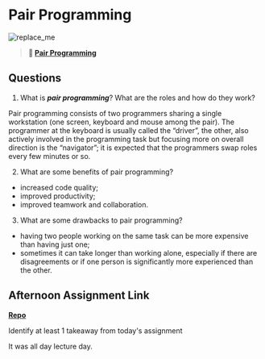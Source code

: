 # Pair Programming

![replace_me](https://codeworks.blob.core.windows.net/public/assets/img/illustrations/placeholder.svg)

> **📖 [Pair Programming](https://codeworksacademy.com/fs-student-guide/resources/wk7/01-Pair-Programming)**

## Questions

1. What is ***pair programming***? What are the roles and how do they work?

Pair programming consists of two programmers sharing a single workstation (one screen, keyboard and mouse among the pair). The programmer at the keyboard is usually called the “driver”, the other, also actively involved in the programming task but focusing more on overall direction is the “navigator”; it is expected that the programmers swap roles every few minutes or so.


2. What are some benefits of pair programming?

- increased code quality;
- improved productivity;
- improved teamwork and collaboration.

3. What are some drawbacks to pair programming?

- having two people working on the same task can be more expensive than having just one;
- sometimes it can take longer than working alone, especially if there are disagreements or if one person is significantly more experienced than the other.

## Afternoon Assignment Link

**[Repo](https://github.com/AnastasiiaShaynyuk/<ASSIGNMENT_REPO>)**

Identify at least 1 takeaway from today's assignment

It was all day lecture day.

